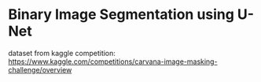 # **Binary Image Segmentation using U-Net**

dataset from kaggle competition: https://www.kaggle.com/competitions/carvana-image-masking-challenge/overview
